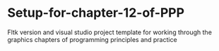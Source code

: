 # Setup-for-chapter-12-of-PPP
Fltk version and visual studio project template for working through the graphics chapters of programming principles and practice
